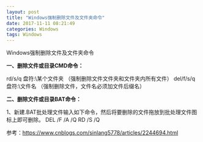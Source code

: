 ```yaml
---
layout: post
title: "Windows强制删除文件及文件夹命令"
date: 2017-11-11 08:21:49
categories: Windows
tags: Windows
---
```


Windows强制删除文件及文件夹命令



**一、删除文件或目录CMD命令：**

rd/s/q 盘符:\某个文件夹  （强制删除文件文件夹和文件夹内所有文件）
del/f/s/q 盘符:\文件名  （强制删除文件，文件名必须加文件后缀名）

**二、删除文件或目录BAT命令：**

1、新建.BAT批处理文件输入如下命令，然后将要删除的文件拖放到批处理文件图标上即可删除。
DEL /F /A /Q 
RD /S /Q 



参考：https://www.cnblogs.com/sinlang5778/articles/2244694.html


